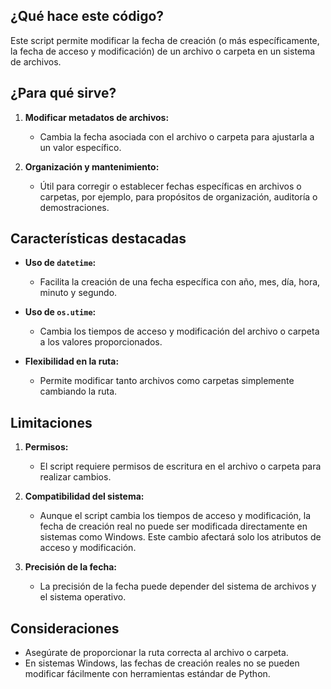 ## ¿Qué hace este código?

Este script permite modificar la fecha de creación (o más específicamente, la fecha de acceso y modificación) de un archivo o carpeta en un sistema de archivos.

## ¿Para qué sirve?

1. **Modificar metadatos de archivos:**
   - Cambia la fecha asociada con el archivo o carpeta para ajustarla a un valor específico.

2. **Organización y mantenimiento:**
   - Útil para corregir o establecer fechas específicas en archivos o carpetas, por ejemplo, para propósitos de organización, auditoría o demostraciones.

## Características destacadas

- **Uso de `datetime`:**
   - Facilita la creación de una fecha específica con año, mes, día, hora, minuto y segundo.

- **Uso de `os.utime`:**
   - Cambia los tiempos de acceso y modificación del archivo o carpeta a los valores proporcionados.

- **Flexibilidad en la ruta:**
   - Permite modificar tanto archivos como carpetas simplemente cambiando la ruta.

## Limitaciones

1. **Permisos:**
   - El script requiere permisos de escritura en el archivo o carpeta para realizar cambios.

2. **Compatibilidad del sistema:**
   - Aunque el script cambia los tiempos de acceso y modificación, la fecha de creación real no puede ser modificada directamente en sistemas como Windows. Este cambio afectará solo los atributos de acceso y modificación.

3. **Precisión de la fecha:**
   - La precisión de la fecha puede depender del sistema de archivos y el sistema operativo.

## Consideraciones

- Asegúrate de proporcionar la ruta correcta al archivo o carpeta.
- En sistemas Windows, las fechas de creación reales no se pueden modificar fácilmente con herramientas estándar de Python.